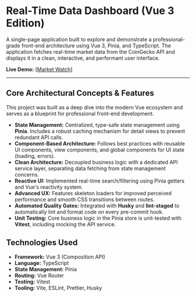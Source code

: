 # Real-Time Data Dashboard (Vue 3 Edition)

A single-page application built to explore and demonstrate a professional-grade front-end architecture using Vue 3, Pinia, and TypeScript. The application fetches real-time market data from the CoinGecko API and displays it in a clean, interactive, and performant user interface.

**Live Demo:** [[Market Watch](https://stunning-moonbeam-f11193.netlify.app/)]

---

## Core Architectural Concepts & Features

This project was built as a deep dive into the modern Vue ecosystem and serves as a blueprint for professional front-end development.

- **State Management:** Centralized, type-safe state management using **Pinia**. Includes a robust caching mechanism for detail views to prevent redundant API calls.
- **Component-Based Architecture:** Follows best practices with reusable UI components, view components, and global components for UI state (loading, errors).
- **Clean Architecture:** Decoupled business logic with a dedicated API service layer, separating data fetching from state management concerns.
- **Reactive UI:** Implemented real-time search/filtering using Pinia getters and Vue's reactivity system.
- **Advanced UX:** Features skeleton loaders for improved perceived performance and smooth CSS transitions between routes.
- **Automated Quality Gates:** Integrated with **Husky** and **lint-staged** to automatically lint and format code on every pre-commit hook.
- **Unit Testing:** Core business logic in the Pinia store is unit-tested with **Vitest**, including mocking the API service.

## Technologies Used

- **Framework:** Vue 3 (Composition API)
- **Language:** TypeScript
- **State Management:** Pinia
- **Routing:** Vue Router
- **Testing:** Vitest
- **Tooling:** Vite, ESLint, Prettier, Husky
